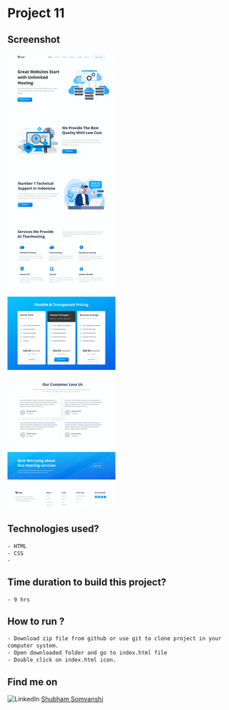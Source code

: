 # Project 11

## Screenshot

![Project-Screenshot](11.png)

## Technologies used?

    - HTML
    - CSS
    - 

## Time duration to build this project?

    - 9 hrs

## How to run ?

    - Download zip file from github or use git to clone project in your computer system.
    - Open downloaded folder and go to index.html file
    - Double click on index.html icon.

## Find me on

![LinkedIn](https://img.shields.io/badge/LinkedIn-Connect-green) [Shubham Somvanshi](https://www.linkedin.com/in/shubham-somvanshi-778193135/)
